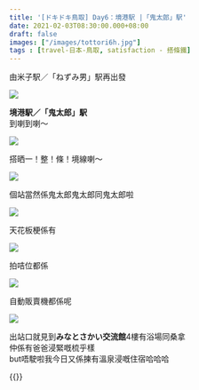 ```yaml
---
title: '[ドキドキ鳥取] Day6：境港駅 |「鬼太郎」駅'
date: 2021-02-03T08:30:00.000+08:00
draft: false
images: ["/images/tottori6h.jpg"]
tags : [travel-日本-鳥取, satisfaction - 搭條鐵]
---
```


由米子駅／「ねずみ男」駅再出發

![](/images/tottori6h.jpg)

**境港駅／「鬼太郎」駅**  
到喇到喇～

![](/images/tottori6h1.jpg)

搭晒一！整！條！境線喇～  

![](/images/tottori6h2.jpg)

個站當然係鬼太郎鬼太郎同鬼太郎啦  

![](/images/tottori6h3.jpg)

天花板梗係有  

![](/images/tottori6h4.jpg)

拍咭位都係  

![](/images/tottori6h5.jpg)

自動販賣機都係呢  

![](/images/tottori6h6.jpg)

出站口就見到**みなとさかい交流館**4樓有浴場同桑拿  
仲係有爸爸浸緊嘅梳乎樣  
but唔駛啦我今日又係揀有溫泉浸嘅住宿哈哈哈 
  
    
  
{{<tottori>}}  
